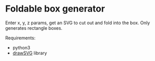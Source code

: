 # Foldable box generator
Enter x, y, z params, get an SVG to cut out and fold into the box.
Only generates rectangle boxes.

Requirements:
- python3
- [drawSVG](https://pypi.org/project/drawsvg/) library
